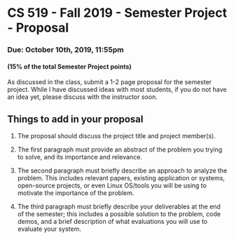 # CS 519 - Fall 2019 - Semester Project - Proposal 
### Due: October 10th, 2019, 11:55pm
#### (15% of the total Semester Project points)

As discussed in the class, submit a 1-2 page proposal for the semester project.
While I have discussed ideas with most students, if you do not have an idea yet,
please discuss with the instructor soon.


Things to add in your proposal
-----------------------------

1. The proposal should discuss the project title and project member(s).

2. The first paragraph must provide an abstract of the problem you trying to
   solve, and its importance and relevance.

3. The second paragraph must briefly describe an approach to analyze the
   problem. This includes relevant papers, existing application or systems,
   open-source projects, or even Linux OS/tools you will be using to motivate
   the importance of the problem.

4. The third paragraph must briefly describe your deliverables at the end of the
   semester; this includes a possible solution to the problem, code demos, and a
   brief description of what evaluations you will use to evaluate your system.
